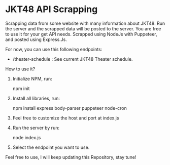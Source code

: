 # JKT48 API Scrapping

Scrapping data from some website with many information about JKT48. Run the server and the scrapped data will be posted to the server. You are free to use it for your get API needs. Scrapped using NodeJs with Puppeteer, and posted using Express.Js.

For now, you can use this following endpoints:
- /theater-schedule : See current JKT48 Theater schedule.

How to use it?
1. Initialize NPM, run:
   
   npm init
   
2. Install all libraries, run:
 
   npm install express body-parser puppeteer node-cron
   
3. Feel free to customize the host and port at index.js
4. Run the server by run:
   
   node index.js

5. Select the endpoint you want to use.

Feel free to use, I will keep updating this Repository, stay tune!
